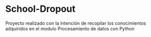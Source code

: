 # School-Dropout
Proyecto realizado con la intención de recopilar los conocimientos adquiridos en el modulo Procesamiento de datos con Python
